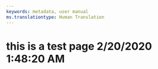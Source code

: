 ```yaml
---
keywords: metadata, user manual
ms.translationtype: Human Translation
---
```

# this is a test page 2/20/2020 1:48:20 AM